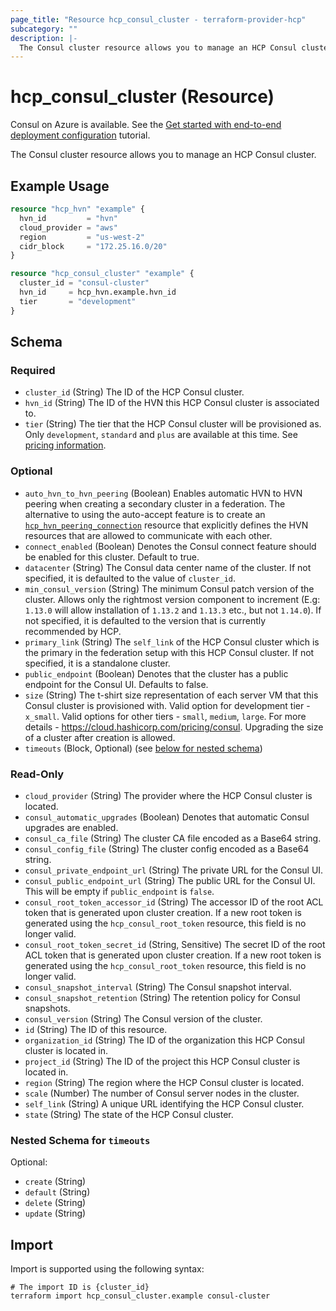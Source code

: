 ```yaml
---
page_title: "Resource hcp_consul_cluster - terraform-provider-hcp"
subcategory: ""
description: |-
  The Consul cluster resource allows you to manage an HCP Consul cluster.
---
```


# hcp_consul_cluster (Resource)

Consul on Azure is available. See the [Get started with end-to-end deployment configuration](https://developer.hashicorp.com/consul/tutorials/cloud-deploy-automation/consul-end-to-end-overview) tutorial.

The Consul cluster resource allows you to manage an HCP Consul cluster.

## Example Usage

```terraform
resource "hcp_hvn" "example" {
  hvn_id         = "hvn"
  cloud_provider = "aws"
  region         = "us-west-2"
  cidr_block     = "172.25.16.0/20"
}

resource "hcp_consul_cluster" "example" {
  cluster_id = "consul-cluster"
  hvn_id     = hcp_hvn.example.hvn_id
  tier       = "development"
}
```

<!-- schema generated by tfplugindocs -->
## Schema

### Required

- `cluster_id` (String) The ID of the HCP Consul cluster.
- `hvn_id` (String) The ID of the HVN this HCP Consul cluster is associated to.
- `tier` (String) The tier that the HCP Consul cluster will be provisioned as.  Only `development`, `standard` and `plus` are available at this time. See [pricing information](https://cloud.hashicorp.com/pricing/consul).

### Optional

- `auto_hvn_to_hvn_peering` (Boolean) Enables automatic HVN to HVN peering when creating a secondary cluster in a federation. The alternative to using the auto-accept feature is to create an [`hcp_hvn_peering_connection`](hvn_peering_connection.md) resource that explicitly defines the HVN resources that are allowed to communicate with each other.
- `connect_enabled` (Boolean) Denotes the Consul connect feature should be enabled for this cluster.  Default to true.
- `datacenter` (String) The Consul data center name of the cluster. If not specified, it is defaulted to the value of `cluster_id`.
- `min_consul_version` (String) The minimum Consul patch version of the cluster. Allows only the rightmost version component to increment (E.g: `1.13.0` will allow installation of `1.13.2` and `1.13.3` etc., but not `1.14.0`). If not specified, it is defaulted to the version that is currently recommended by HCP.
- `primary_link` (String) The `self_link` of the HCP Consul cluster which is the primary in the federation setup with this HCP Consul cluster. If not specified, it is a standalone cluster.
- `public_endpoint` (Boolean) Denotes that the cluster has a public endpoint for the Consul UI. Defaults to false.
- `size` (String) The t-shirt size representation of each server VM that this Consul cluster is provisioned with. Valid option for development tier - `x_small`. Valid options for other tiers - `small`, `medium`, `large`. For more details - https://cloud.hashicorp.com/pricing/consul. Upgrading the size of a cluster after creation is allowed.
- `timeouts` (Block, Optional) (see [below for nested schema](#nestedblock--timeouts))

### Read-Only

- `cloud_provider` (String) The provider where the HCP Consul cluster is located.
- `consul_automatic_upgrades` (Boolean) Denotes that automatic Consul upgrades are enabled.
- `consul_ca_file` (String) The cluster CA file encoded as a Base64 string.
- `consul_config_file` (String) The cluster config encoded as a Base64 string.
- `consul_private_endpoint_url` (String) The private URL for the Consul UI.
- `consul_public_endpoint_url` (String) The public URL for the Consul UI. This will be empty if `public_endpoint` is `false`.
- `consul_root_token_accessor_id` (String) The accessor ID of the root ACL token that is generated upon cluster creation. If a new root token is generated using the `hcp_consul_root_token` resource, this field is no longer valid.
- `consul_root_token_secret_id` (String, Sensitive) The secret ID of the root ACL token that is generated upon cluster creation. If a new root token is generated using the `hcp_consul_root_token` resource, this field is no longer valid.
- `consul_snapshot_interval` (String) The Consul snapshot interval.
- `consul_snapshot_retention` (String) The retention policy for Consul snapshots.
- `consul_version` (String) The Consul version of the cluster.
- `id` (String) The ID of this resource.
- `organization_id` (String) The ID of the organization this HCP Consul cluster is located in.
- `project_id` (String) The ID of the project this HCP Consul cluster is located in.
- `region` (String) The region where the HCP Consul cluster is located.
- `scale` (Number) The number of Consul server nodes in the cluster.
- `self_link` (String) A unique URL identifying the HCP Consul cluster.
- `state` (String) The state of the HCP Consul cluster.

<a id="nestedblock--timeouts"></a>
### Nested Schema for `timeouts`

Optional:

- `create` (String)
- `default` (String)
- `delete` (String)
- `update` (String)

## Import

Import is supported using the following syntax:

```shell
# The import ID is {cluster_id}
terraform import hcp_consul_cluster.example consul-cluster
```

